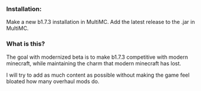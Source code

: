 ### **Installation:**
Make a new b1.7.3 installation in MultiMC.
Add the latest release to the .jar in MultiMC.

### **What is this?**
The goal with modernized beta is to make b1.7.3 competitive with modern minecraft, while maintaining the charm that modern minecraft has lost.

I will try to add as much content as possible without making the game feel bloated how many overhaul mods do.